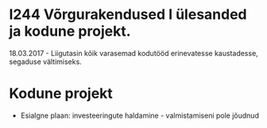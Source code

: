 # I244 Võrgurakendused I ülesanded ja kodune projekt.

18.03.2017 - Liigutasin kõik varasemad kodutööd erinevatesse kaustadesse, segaduse vältimiseks.

# Kodune projekt

  - Esialgne plaan: investeeringute haldamine - valmistamiseni pole jõudnud
